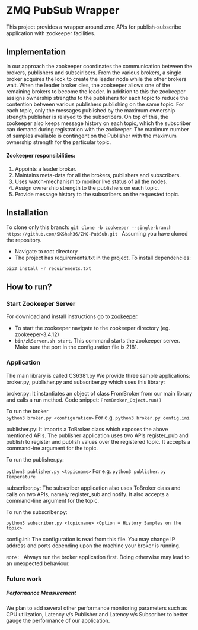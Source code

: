 # ZMQ PubSub Wrapper
This project provides a wrapper around zmq APIs for publish-subscribe application with zookeeper facilities.

## Implementation
In our approach the zookeeper coordinates the communication between the brokers, publishers and subsciribers. From the various brokers, a single broker acquires the lock to create the leader node while the other brokers wait. When the leader broker dies, the zookeeper allows one of the remaining brokers to become the leader. In addition to this the zookeeper assigns ownership strengths to the publishers for each topic to reduce the contention between various publishers publishing on the same topic. For each topic, only the messages published by the maximum ownership strength publisher is relayed to the subscribers. On top of this, the zookeeper also keeps message history on each topic, which the subscriber can demand during registration with the zookeeper. The maximum number of samples available is contingent on the Publisher with the maximum ownership strength for the particular topic.

#### Zookeeper responsibilities:
1. Appoints a leader broker.
2. Maintains meta-data for all the brokers, publishers and subscribers.
3. Uses watch-mechanism to monitor live status of all the nodes.
4. Assign ownership strength to the publishers on each topic.
5. Provide message history to the subscribers on the requested topic.

## Installation
To clone only this branch: 
```git clone -b zookeeper --single-branch https://github.com/SKShah36/ZMQ-PubSub.git ```
Assuming you have cloned the repository.

- Navigate to root directory
- The project has requirements.txt in the project. To install dependencies:
```
pip3 install -r requirements.txt
```

## How to run?
### Start Zookeeper Server

For download and install instructions go to [zookeeper](https://zookeeper.apache.org/releases.html)
- To start the zookeeper navigate to the zookeeper directory (eg. zookeeper-3.4.12)
- ```bin/zkServer.sh start```. This command starts the zookeeper server. Make sure the port in the configuration file is 2181.

### Application

The main library is called CS6381.py We provide three sample applications: broker.py,
publisher.py and subscriber.py which uses this library:

broker.py: It instantiates an object of class FromBroker from our main library and calls a run method. Code snippet:
```FromBroker_Object.run()```<br/>

To run the broker <br/>
```python3 broker.py <configuration>```
For e.g. ```python3 broker.py config.ini```  

publisher.py: It imports a ToBroker class which exposes the above mentioned APIs. The publisher
application uses two APIs register_pub and publish to register and publish values over the registered
topic. It accepts a command-ine argument for the topic.

To run the publisher.py:

```python3 publisher.py <topicname>```
For e.g. ```python3 publisher.py Temperature```

subscriber.py: The subscriber application also uses ToBroker class and calls on two APIs, namely
register_sub and notify. It also accepts a command-line argument for the topic.

To run the subscriber.py:

```python3 subscriber.py <topicname> <Option = History Samples on the topic>```

config.ini: The configuration is read from this file. You may change IP address and ports depending upon the machine your broker is running.

```Note: ``` Always run the broker application first. Doing otherwise may lead to an unexpected behaviour. 

### Future work
##### Performance Measurement
   We plan to add several other performance monitoring parameters such as CPU utilization, Latency v/s Publisher and Latency v/s Subscriber to better gauge the performance of our application.

